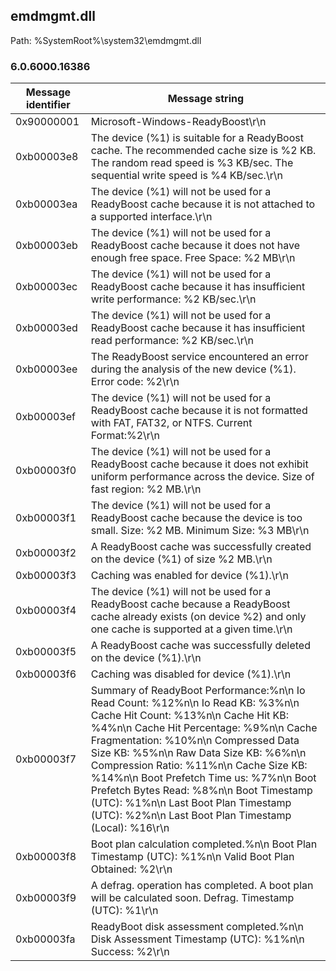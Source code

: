 ## emdmgmt.dll

Path: %SystemRoot%\system32\emdmgmt.dll

### 6.0.6000.16386

Message identifier | Message string
--- | ---
0x90000001 | Microsoft-Windows-ReadyBoost\r\n
0xb00003e8 | The device (%1) is suitable for a ReadyBoost cache.  The recommended cache size is %2 KB.  The random read speed is %3 KB/sec.  The sequential write speed is %4 KB/sec.\r\n
0xb00003ea | The device (%1) will not be used for a ReadyBoost cache because it is not attached to a supported interface.\r\n
0xb00003eb | The device (%1) will not be used for a ReadyBoost cache because it does not have enough free space. Free Space: %2 MB\r\n
0xb00003ec | The device (%1) will not be used for a ReadyBoost cache because it has insufficient write performance: %2 KB/sec.\r\n
0xb00003ed | The device (%1) will not be used for a ReadyBoost cache because it has insufficient read performance: %2 KB/sec.\r\n
0xb00003ee | The ReadyBoost service encountered an error during the analysis of the new device (%1).  Error code: %2\r\n
0xb00003ef | The device (%1) will not be used for a ReadyBoost cache because it is not formatted with FAT, FAT32, or NTFS. Current Format:%2\r\n
0xb00003f0 | The device (%1) will not be used for a ReadyBoost cache because it does not exhibit uniform performance across the device.  Size of fast region: %2 MB.\r\n
0xb00003f1 | The device (%1) will not be used for a ReadyBoost cache because the device is too small. Size: %2 MB.  Minimum Size: %3 MB\r\n
0xb00003f2 | A ReadyBoost cache was successfully created on the device (%1) of size %2 MB.\r\n
0xb00003f3 | Caching was enabled for device (%1).\r\n
0xb00003f4 | The device (%1) will not be used for a ReadyBoost cache because a ReadyBoost cache already exists (on device %2) and only one cache is supported at a given time.\r\n
0xb00003f5 | A ReadyBoost cache was successfully deleted on the device (%1).\r\n
0xb00003f6 | Caching was disabled for device (%1).\r\n
0xb00003f7 | Summary of ReadyBoot Performance:%n\n    Io Read Count: %12%n\n    Io Read KB: %3%n\n    Cache Hit Count: %13%n\n    Cache Hit KB: %4%n\n    Cache Hit Percentage: %9%n\n    Cache Fragmentation: %10%n\n    Compressed Data Size KB: %5%n\n    Raw Data Size KB: %6%n\n    Compression Ratio: %11%n\n    Cache Size KB: %14%n\n    Boot Prefetch Time us: %7%n\n    Boot Prefetch Bytes Read: %8%n\n    Boot Timestamp (UTC): %1%n\n    Last Boot Plan Timestamp (UTC): %2%n\n    Last Boot Plan Timestamp (Local): %16\r\n
0xb00003f8 | Boot plan calculation completed.%n\n    Boot Plan Timestamp (UTC): %1%n\n    Valid Boot Plan Obtained: %2\r\n
0xb00003f9 | A defrag. operation has completed.  A boot plan will be calculated soon.  Defrag. Timestamp (UTC): %1\r\n
0xb00003fa | ReadyBoot disk assessment completed.%n\n    Disk Assessment Timestamp (UTC): %1%n\n    Success: %2\r\n
